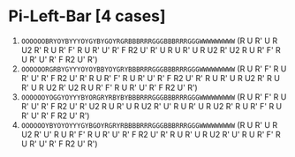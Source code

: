 # Pi-Left-Bar [4 cases]

1. `OOOOOOBRYOYBYYYOYGYBYGOYRGRBBBRRRGGGBBBRRRGGGWWWWWWWWW` (R U R' U R U2 R' R U R' F' R U R' U' R' F R2 U' R' U R U R' U R U2 R' U2 R U R' F' R U R' U' R' F R2 U' R')
1. `OOOOOORGRBYGYYYOYOYBBYOYGRYBBBRRRGGGBBBRRRGGGWWWWWWWWW` (R U R' F' R U R' U' R' F R2 U' R' R U R' F' R U R' U' R' F R2 U' R' R U R' U R U2 R' R U R' U R U2 R' U2 R U R' F' R U R' U' R' F R2 U' R')
1. `OOOOOOYOGGYOYYYBYORGRYRBYBYBBBRRRGGGBBBRRRGGGWWWWWWWWW` (R U R' F' R U R' U' R' F R2 U' R' U2 R U R' U R U2 R' U' R U R' U R U2 R' R U R' F' R U R' U' R' F R2 U' R')
1. `OOOOOOYBYOYOYYYGYBGOYRGRYRBBBBRRRGGGBBBRRRGGGWWWWWWWWW` (R U R' U R U2 R' U' R U R' F' R U R' U' R' F R2 U' R' R U R' U R U2 R' U' R U R' F' R U R' U' R' F R2 U' R')

